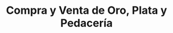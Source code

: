 ---
title: "Compra y Venta de Oro, Plata y Pedacería"
url: /toluca/compra-y-venta-de-oro-plata-y-pedaceria/
shop: joyería
---